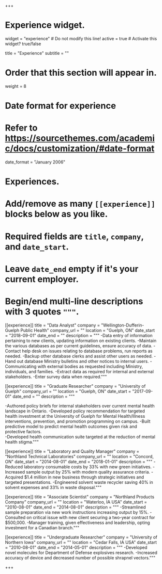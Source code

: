 +++
# Experience widget.
widget = "experience"  # Do not modify this line!
active = true  # Activate this widget? true/false

title = "Experience"
subtitle = ""

# Order that this section will appear in.
weight = 8

# Date format for experience
#   Refer to https://sourcethemes.com/academic/docs/customization/#date-format
date_format = "January 2006"

# Experiences.
#   Add/remove as many `[[experience]]` blocks below as you like.
#   Required fields are `title`, `company`, and `date_start`.
#   Leave `date_end` empty if it's your current employer.
#   Begin/end multi-line descriptions with 3 quotes `"""`.
[[experience]]
  title = "Data Analyst"
  company = "Wellington-Dufferin-Guelph Public Health"
  company_url = ""
  location = "Guelph, ON"
  date_start = "2018-09-01"
  date_end = ""
  description = """
-Data entry of information pertaining to new clients, updating information on existing clients.
-Maintain the various databases as per current guidelines, ensure accuracy of data.
-Contact help desk on issues relating to database problems, run reports as needed.
-Backup other database clerks and assist other users as needed.
-Hand out database Ministry bulletins and other notices to internal users.
-Communicating with external bodies as requested including Ministry, individuals, and families.
-Extract data as required for internal and external stakeholders.
-Enter survey data when required."""

[[experience]]
  title = "Graduate Researcher"
  company = "University of Guelph"
  company_url = ""
  location = "Guelph, ON"
  date_start = "2017-09-01"
  date_end = ""
  description = """

-Authored policy briefs for internal stakeholders over current mental health landscape in Ontario.
-Developed policy recommendation for targeted health investment at the University of Guelph for Mental Health/Illness interventions, prevention, and promotion programming on campus.
-Built predictive model to predict mental health outcomes given risk and protective factors.  
-Developed health communication suite targeted at the reduction of mental health stigma."""

[[experience]]
  title = "Laboratory and Quality Manager"
  company = "Northland Technical Laboratories"
  company_url = ""
  location = "Concord, ON"
  date_start = "2014-08-01"
  date_end = "2018-01-01"
  description = """
-Reduced laboratory consumable costs by 33% with new green initiatives.
-Increased sample output by 25% with modern quality assurance criteria.
-Acquired $1.4 million in new business through strategic initiatives and targeted presentations.
-Engineered solvent waste recycler saving 40% in solvent expenses and 33% in waste disposal."""
  
[[experience]]
  title = "Associate Scientist"
  company = "Northland Products Company"
  company_url = ""
  location = "Waterloo, IA USA"
  date_start = "2010-08-01"
  date_end = "2014-08-01"
  description = """
-Streamlined sample preparation via new work instructions increasing output by 15%.
-Consulted on critical issue with new client securing a two-year contract for $500,000.
-Manager training, given effectiveness and leadership, opting investment for a Canadian branch."""
  
[[experience]]
  title = "Undergraduate Researcher"
  company = "University of Northern Iowa"
  company_url = ""
  location = "Cedar Falls, IA USA"
  date_start = "2010-08-01"
  date_end = "2014-05-01"
  description = """
-Developed novel molecules for Department of Defense explosives research.
-Increased accuracy of device and decreased number of possible shrapnel vectors."""

+++
